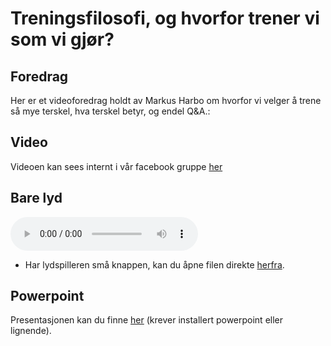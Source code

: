 # Treningsfilosofi, og hvorfor trener vi som vi gjør?


## Foredrag

Her er et videoforedrag holdt av Markus Harbo om hvorfor vi velger å trene så mye terskel, hva terskel betyr, og endel Q&A.:

## Video

Videoen kan sees internt i vår facebook gruppe [her](https://www.facebook.com/watch/?v=294330456667872&ref=sharing)

## Bare lyd
<audio controls>
  <source src="/ressurser/hvorfor-trener-vi-som-vi-gjor.mp3" type="audio/mp3">
  Nettleseren din støtter ikke video.
</audio>

* Har lydspilleren små knappen, kan du åpne filen direkte [herfra](https://info.skvidar.run/ressurser/hvorfor-trener-vi-som-vi-gjor.mp3).

## Powerpoint

Presentasjonen kan du finne [her](/ressurser/hvorfor-trener-vi-som-vi-gjor.pptx) (krever installert powerpoint eller lignende).